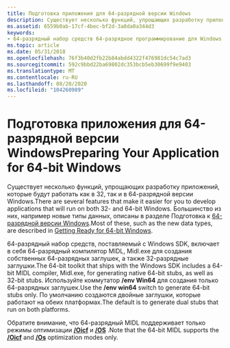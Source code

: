 ```yaml
---
title: Подготовка приложения для 64-разрядной версии Windows
description: Существует несколько функций, упрощающих разработку приложений, которые будут работать как в 32, так и в 64-разрядной версии Windows. Большинство из них, например новые типы данных, описаны в разделе Подготовка к 64-разрядной версии Windows.
ms.assetid: 6559b0ab-17cf-4bec-bf2d-3a0da0a344d3
keywords:
- 64-разрядный набор средств 64-разрядное программирование для Windows
ms.topic: article
ms.date: 05/31/2018
ms.openlocfilehash: 76f3b40d2fb22b84abdd4322f476981dc54c7ad3
ms.sourcegitcommit: 592c9bbd22ba69802dc353bcb5eb30699f9e9403
ms.translationtype: MT
ms.contentlocale: ru-RU
ms.lasthandoff: 08/20/2020
ms.locfileid: "104260989"
---
```

# <a name="preparing-your-application-for-64-bit-windows"></a><span data-ttu-id="75313-105">Подготовка приложения для 64-разрядной версии Windows</span><span class="sxs-lookup"><span data-stu-id="75313-105">Preparing Your Application for 64-bit Windows</span></span>

<span data-ttu-id="75313-106">Существует несколько функций, упрощающих разработку приложений, которые будут работать как в 32, так и в 64-разрядной версии Windows.</span><span class="sxs-lookup"><span data-stu-id="75313-106">There are several features that make it easier for you to develop applications that will run on both 32- and 64-bit Windows.</span></span> <span data-ttu-id="75313-107">Большинство из них, например новые типы данных, описаны в разделе Подготовка к [64-разрядной версии Windows](getting-ready-for-64-bit-windows.md).</span><span class="sxs-lookup"><span data-stu-id="75313-107">Most of these, such as the new data types, are described in [Getting Ready for 64-bit Windows](getting-ready-for-64-bit-windows.md).</span></span>

<span data-ttu-id="75313-108">64-разрядный набор средств, поставляемый с Windows SDK, включает в себя 64-разрядный компилятор MIDL, Midl.exe для создания собственных 64-разрядных заглушек, а также 32-разрядные заглушки.</span><span class="sxs-lookup"><span data-stu-id="75313-108">The 64-bit toolkit that ships with the Windows SDK includes a 64-bit MIDL compiler, Midl.exe, for generating native 64-bit stubs, as well as 32-bit stubs.</span></span> <span data-ttu-id="75313-109">Используйте коммутатор **/env Win64** для создания только 64-разрядных заглушек.</span><span class="sxs-lookup"><span data-stu-id="75313-109">Use the **/env win64** switch to generate 64-bit stubs only.</span></span> <span data-ttu-id="75313-110">По умолчанию создаются двойные заглушки, которые работают на обеих платформах.</span><span class="sxs-lookup"><span data-stu-id="75313-110">The default is to generate dual stubs that run on both platforms.</span></span>

<span data-ttu-id="75313-111">Обратите внимание, что 64-разрядный MIDL поддерживает только режимы оптимизации [**/Oicf**](/windows/desktop/Midl/-oi) и [**/OS**](/windows/desktop/Midl/-os) .</span><span class="sxs-lookup"><span data-stu-id="75313-111">Note that the 64-bit MIDL supports the [**/Oicf**](/windows/desktop/Midl/-oi) and [**/Os**](/windows/desktop/Midl/-os) optimization modes only.</span></span>

 

 